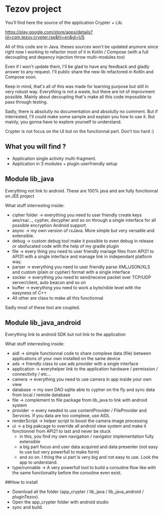 # Tezov project

You'll find here the source of the application Crypter + Lib.


https://play.google.com/store/apps/details?id=com.tezov.crypter.rse&hl=en&gl=US


All of this code are in Java. theses sources won't be updated anymore since right now I working to refactor most of it in Kotlin / Compose (with a full decoupling and depency injection throw multi-modules too)


Even if I won't update them, I'll be glad to have any feedback and gladly answer to any request. I'll public share the new lib refactored in Kotlin and Compose soon.


Keep in mind, that's all of this was made for learning purpose but still in very robust way. Everything is not a waste, but there are lot of improvment possible. Mainly about decoupling that's make all this code impossible to pass through testing.


Sadly, there is absolutly no documentation and absolutly no comment. But if interrested, I'll could make some sample and explain you how to use it. But mainly, you gonna have to explore yourself to understand.


Crypter is not focus on the UI but on the functionnal part. Don't too hard :)


## What you will find ?
- Application single activity multi-fragment.
- Application in 3 modules + plugin userfriendly setup


## Module lib_java
Everything not link to android. These are 100% java and are fully fonctionnal on JEE project

What stuff interresting inside:
- cipher folder -> everything you need to user friendly create keys aes/rsa/..., cypher, decypher and so on through a single interface for all possible encryption Android support.
- async -> my own version of rxJava. More simple but very versatile and extensible.
- debug -> custom debug tool make it possible to even debug in release or obsfucated code with the help of my gradle plugin
- file -> every thing you need to user friendly manage files from API21 to API31 with a single interface and manage link in independant platform way.
- parser -> everything you need to user friendly parse XML/JSON/XLS and custom (plain or cypher) format with a single interface
- socker -> everything you need to send/receive packet over TCP/UDP server/client, auto beacon and so on
- buffer -> everything you need to work a byte/nible level with the easyness of C++
- All other are class to make all this functionnal

Sadly most of these tool are coupled.
 
 
 ## Module lib_java_android
 Everything link to android SDK but not link to the application
 
 What stuff interresting inside:
 - aidl -> simple functionnal code to share complexe data (file) between applications of your own installed on the same device
 - ads -> friendly class to use ads provider with a single interface
 - application -> everyhelper link to the application hardware / permission / connectivity / etc...
 - camera -> everything you need to use camera in app inside your own view
 - database -> my own DAO sqlite able to cypher on the fly and sync data from local / remote database
 - file -> complement to file package from lib_java to link with android system
 - provider -> every needed to use contentProvider / FileProvider and Services. If you data are too complexe, use AIDL
 - renderScript -> helper script to boost the camera image processing
 - ui -> a big pakcage to override all android view system and make it fonctionnel from API21 to last and never be stuck
   - in this, you find my own navigation / navigator implementation fully extensible
   - a big part focus and user data acquired and data presenter (not easy to use but very powerfull to make form)
   - and so on. I thing the ui part is very big and not easy to use. Look the app to understand.
 - type/runnable -> A very powerfull tool to build a coroutine flow like with the same functionality before the coroutine even exist.
 
##How to install
- Download all the folder (app_crypter / lib_java / lib_java_android / pluginTezov).
- Open the app_crypter folder with android studio
- sync and build.


